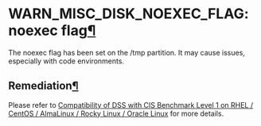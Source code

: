 WARN\_MISC\_DISK\_NOEXEC\_FLAG: noexec flag[¶](#warn-misc-disk-noexec-flag-noexec-flag "Permalink to this heading")
===================================================================================================================


The noexec flag has been set on the /tmp partition. It may cause issues, especially with code environments.



Remediation[¶](#remediation "Permalink to this heading")
--------------------------------------------------------


Please refer to [Compatibility of DSS with CIS Benchmark Level 1 on RHEL / CentOS / AlmaLinux / Rocky Linux / Oracle Linux](../../security/redhat-cis-level1-compatibility.html) for more details.